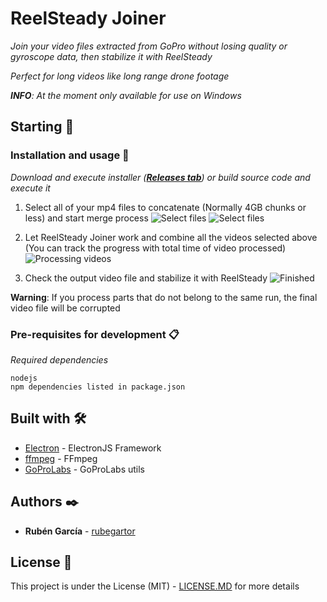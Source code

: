 # ReelSteady Joiner

_Join your video files extracted from GoPro without losing quality or gyroscope data, then stabilize it with ReelSteady_

_Perfect for long videos like long range drone footage_ 

_**INFO**: At the moment only available for use on Windows_

## Starting 🚀

### Installation and usage 🔧

_Download and execute installer (**[Releases tab](https://github.com/rubegartor/ReelSteady-Joiner/releases)**) or build source code and execute it_

1. Select all of your mp4 files to concatenate (Normally 4GB chunks or less) and start merge process
![Select files](https://i.imgur.com/ISKlivb.png)
![Select files](https://i.imgur.com/6n8LBA5.png)
   

2. Let ReelSteady Joiner work and combine all the videos selected above
   (You can track the progress with total time of video processed)
![Processing videos](https://i.imgur.com/31hOm34.png)
   

3. Check the output video file and stabilize it with ReelSteady
![Finished](https://i.imgur.com/gKsuuha.png)

**Warning**: If you process parts that do not belong to the same run, the final video file will be corrupted

### Pre-requisites for development 📋

_Required dependencies_

```
nodejs
npm dependencies listed in package.json
```

## Built with 🛠️

* [Electron](https://www.electronjs.org/) - ElectronJS Framework
* [ffmpeg](http://ffmpeg.org/) - FFmpeg
* [GoProLabs](https://gopro.github.io/labs/) - GoProLabs utils

## Authors ✒️

* **Rubén García** - [rubegartor](https://github.com/rubegartor)

## License 📄

This project is under the License (MIT) - [LICENSE.MD](LICENSE.MD) for more details
